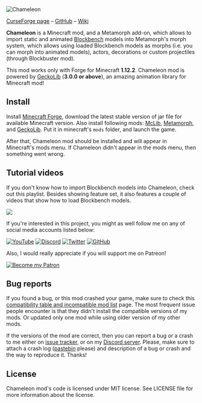 ![Chameleon](https://i.imgur.com/Iobi4O0.png)

[CurseForge page](https://curseforge.com/minecraft/mc-mods/chameleon-morph) – [GitHub](https://github.com/mchorse/chameleon) – [Wiki](https://github.com/mchorse/chameleon/wiki) 

**Chameleon** is a Minecraft mod, and a Metamorph add-on, which allows to import static and animated [Blockbench](https://blockbench.net/) models into Metamorph's morph system, which allows using loaded Blockbench models as morphs (i.e. you can morph into animated models), actors, decorations or custom projectiles (through Blockbuster mod). 

This mod works only with Forge for Minecraft **1.12.2**. Chameleon mod is powered by [GeckoLib](https://curseforge.com/minecraft/mc-mods/geckolib) (**3.0.0 or above**), an amazing animation library for Minecraft mod!

## Install

Install [Minecraft Forge](http://files.minecraftforge.net/), download the latest stable version of jar file for available Minecraft version. Also install following mods: [McLib](https://www.curseforge.com/minecraft/mc-mods/mchorses-mclib), [Metamorph](https://www.curseforge.com/minecraft/mc-mods/metamorph), and [GeckoLib](https://curseforge.com/minecraft/mc-mods/geckolib). Put it in minecraft's `mods` folder, and launch the game.

After that, Chameleon mod should be installed and will appear in Minecraft's mods menu. If Chameleon didn't appear in the mods menu, then something went wrong. 

## Tutorial videos

If you don't know how to import Blockbench models into Chameleon, check out this playlist. Besides showing feature set, it also features a couple of videos that show how to load Blockbench models.

<a href="https://youtu.be/97romIu2DGo?list=PLLnllO8nnzE94k_xh3tqX58_tJzx92NcG"><img src="https://img.youtube.com/vi/97romIu2DGo/0.jpg"></a> 

If you're interested in this project, you might as well follow me on any of social media accounts listed below:

[![YouTube](http://i.imgur.com/yA4qam9.png)](https://www.youtube.com/channel/UCSLuDXxxql4EVK_Ktd6PNbw) [![Discord](http://i.imgur.com/gI6JEpJ.png)](https://discord.gg/qfxrqUF) [![Twitter](http://i.imgur.com/6b8vHcX.png)](https://twitter.com/McHorsy) [![GitHub](http://i.imgur.com/DmTn1f1.png)](https://github.com/mchorse) 

Also, I would really appreciate if you will support me on Patreon!

[![Become my Patron](https://i.imgur.com/4pQZ2xW.png)](https://www.patreon.com/McHorse) 

## Bug reports

If you found a bug, or this mod crashed your game, make sure to check this [compatibility table and incompatible mod list](https://github.com/mchorse/mclib/wiki/Compatibility-table-of-McHorse%27s-mods) page. The most frequent issue people encounter is that they didn't install the compatible versions of my mods. Or updated only one mod while using older version of my other mods.

If the versions of the mod are correct, then you can report a bug or a crash to me either on [issue tracker](https://github.com/mchorse/chameleon/issues/), or on my [Discord server](https://discord.gg/qfxrqUF). Please, make sure to attach a crash log ([pastebin](http://pastebin.com) please) and description of a bug or crash and the way to reproduce it. Thanks! 

## License

Chameleon mod's code is licensed under MIT license. See LICENSE file for more information about the license.